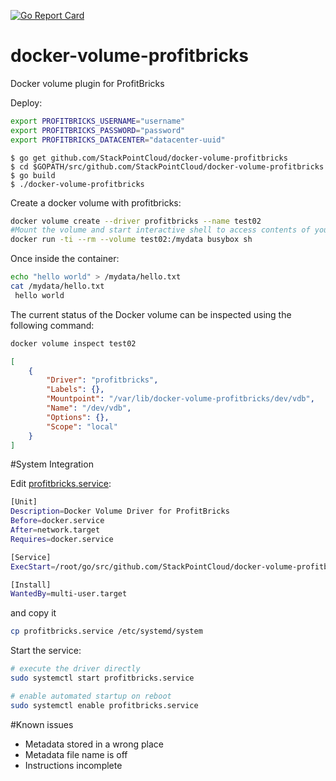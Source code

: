 [![Go Report Card](https://goreportcard.com/badge/github.com/vieux/docker-volume-sshfs)](https://goreportcard.com/badge/github.com/stackpointcloud/docker-volume-profitbricks)

# docker-volume-profitbricks
Docker volume plugin for ProfitBricks


Deploy:

```bash
export PROFITBRICKS_USERNAME="username"
export PROFITBRICKS_PASSWORD="password"
export PROFITBRICKS_DATACENTER="datacenter-uuid"

```
```
$ go get github.com/StackPointCloud/docker-volume-profitbricks
$ cd $GOPATH/src/github.com/StackPointCloud/docker-volume-profitbricks
$ go build
$ ./docker-volume-profitbricks

```

Create a docker volume with profitbricks:
```bash
docker volume create --driver profitbricks --name test02
#Mount the volume and start interactive shell to access contents of your ProfitBricks volume from within a container
docker run -ti --rm --volume test02:/mydata busybox sh
```

Once inside the container:
```bash
echo "hello world" > /mydata/hello.txt
cat /mydata/hello.txt
 hello world
```

The current status of the Docker volume can be inspected using the following command:
```bash
docker volume inspect test02
```
```json
[
    {
        "Driver": "profitbricks",
        "Labels": {},
        "Mountpoint": "/var/lib/docker-volume-profitbricks/dev/vdb",
        "Name": "/dev/vdb",
        "Options": {},
        "Scope": "local"
    }
]
```

#System Integration

Edit [profitbricks.service](profitbricks.service):
```bash
[Unit]
Description=Docker Volume Driver for ProfitBricks
Before=docker.service
After=network.target
Requires=docker.service

[Service]
ExecStart=/root/go/src/github.com/StackPointCloud/docker-volume-profitbricks/docker-volume-profitbricks -d [datacenter_uuid] -u [profitbricks_username] -p [profitbricks_password]

[Install]
WantedBy=multi-user.target
```

and copy it 
```bash
cp profitbricks.service /etc/systemd/system
```

Start the service:
```bash
# execute the driver directly
sudo systemctl start profitbricks.service

# enable automated startup on reboot
sudo systemctl enable profitbricks.service
```

#Known issues

- Metadata stored in a wrong place
- Metadata file name is off 
- Instructions incomplete